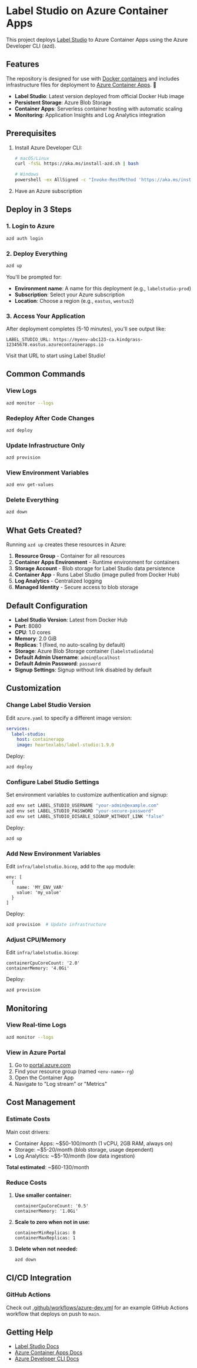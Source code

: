 # Label Studio on Azure Container Apps

This project deploys [Label Studio](https://labelstud.io/) to Azure Container Apps using the Azure Developer CLI (azd).

## Features

The repository is designed for use with [Docker containers](https://www.docker.com/) and includes infrastructure files for deployment to [Azure Container Apps](https://learn.microsoft.com/azure/container-apps/overview). 🐳

- **Label Studio**: Latest version deployed from official Docker Hub image
- **Persistent Storage**: Azure Blob Storage
- **Container Apps**: Serverless container hosting with automatic scaling
- **Monitoring**: Application Insights and Log Analytics integration

## Prerequisites

1. Install Azure Developer CLI:
   ```bash
   # macOS/Linux
   curl -fsSL https://aka.ms/install-azd.sh | bash
   
   # Windows
   powershell -ex AllSigned -c "Invoke-RestMethod 'https://aka.ms/install-azd.ps1' | Invoke-Expression"
   ```

2. Have an Azure subscription

## Deploy in 3 Steps

### 1. Login to Azure
```bash
azd auth login
```

### 2. Deploy Everything
```bash
azd up
```

You'll be prompted for:
- **Environment name**: A name for this deployment (e.g., `labelstudio-prod`)
- **Subscription**: Select your Azure subscription
- **Location**: Choose a region (e.g., `eastus`, `westus2`)

### 3. Access Your Application

After deployment completes (5-10 minutes), you'll see output like:

```
LABEL_STUDIO_URL: https://myenv-abc123-ca.kindgrass-12345678.eastus.azurecontainerapps.io
```

Visit that URL to start using Label Studio!

## Common Commands

### View Logs
```bash
azd monitor --logs
```

### Redeploy After Code Changes
```bash
azd deploy
```

### Update Infrastructure Only
```bash
azd provision
```

### View Environment Variables
```bash
azd env get-values
```

### Delete Everything
```bash
azd down
```

## What Gets Created?

Running `azd up` creates these resources in Azure:

1. **Resource Group** - Container for all resources
2. **Container Apps Environment** - Runtime environment for containers
3. **Storage Account** - Blob storage for Label Studio data persistence
4. **Container App** - Runs Label Studio (image pulled from Docker Hub)
5. **Log Analytics** - Centralized logging
6. **Managed Identity** - Secure access to blob storage

## Default Configuration

- **Label Studio Version**: Latest from Docker Hub
- **Port**: 8080
- **CPU**: 1.0 cores
- **Memory**: 2.0 GiB
- **Replicas**: 1 (fixed, no auto-scaling by default)
- **Storage**: Azure Blob Storage container (`labelstudiodata`)
- **Default Admin Username**: `admin@localhost`
- **Default Admin Password**: `password`
- **Signup Settings**: Signup without link disabled by default

## Customization

### Change Label Studio Version

Edit `azure.yaml` to specify a different image version:

```yaml
services:
  label-studio:
    host: containerapp
    image: heartexlabs/label-studio:1.9.0
```

Deploy:

```bash
azd deploy
```

### Configure Label Studio Settings

Set environment variables to customize authentication and signup:

```bash
azd env set LABEL_STUDIO_USERNAME "your-admin@example.com"
azd env set LABEL_STUDIO_PASSWORD "your-secure-password"
azd env set LABEL_STUDIO_DISABLE_SIGNUP_WITHOUT_LINK "false"
```

Deploy:
```bash
azd up
```

### Add New Environment Variables

Edit `infra/labelstudio.bicep`, add to the `app` module:
```bicep
env: [
  {
    name: 'MY_ENV_VAR'
    value: 'my_value'
  }
]
```

Deploy:
```bash
azd provision  # Update infrastructure
```

### Adjust CPU/Memory

Edit `infra/labelstudio.bicep`:
```bicep
containerCpuCoreCount: '2.0'
containerMemory: '4.0Gi'
```

Deploy:
```bash
azd provision
```

## Monitoring

### View Real-time Logs
```bash
azd monitor --logs
```

### View in Azure Portal
1. Go to [portal.azure.com](https://portal.azure.com)
2. Find your resource group (named `<env-name>-rg`)
3. Open the Container App
4. Navigate to "Log stream" or "Metrics"

## Cost Management

### Estimate Costs

Main cost drivers:
- Container Apps: ~$50-100/month (1 vCPU, 2GB RAM, always on)
- Storage: ~$5-20/month (blob storage, usage dependent)
- Log Analytics: ~$5-10/month (low data ingestion)

**Total estimated**: ~$60-130/month

### Reduce Costs

1. **Use smaller container:**
   ```bicep
   containerCpuCoreCount: '0.5'
   containerMemory: '1.0Gi'
   ```

2. **Scale to zero when not in use:**
   ```bicep
   containerMinReplicas: 0
   containerMaxReplicas: 1
   ```

3. **Delete when not needed:**
   ```bash
   azd down
   ```

## CI/CD Integration

### GitHub Actions

Check out [.github/workflows/azure-dev.yml](.github/workflows/azure-dev.yml) for an example GitHub Actions workflow that deploys on push to `main`.

## Getting Help

- [Label Studio Docs](https://labelstud.io/guide/)
- [Azure Container Apps Docs](https://learn.microsoft.com/azure/container-apps/)
- [Azure Developer CLI Docs](https://learn.microsoft.com/azure/developer/azure-developer-cli/)

